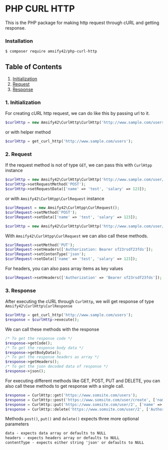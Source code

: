 # PHP CURL HTTP
This is the PHP package for making http request through cURL and getting response.

### Installation
```
$ composer require amsify42/php-curl-http
```
## Table of Contents
1. [Initialization](#1-initialization)
2. [Request](#2-request)
3. [Response](#3-response)

### 1. Initialization
For creating cURL http request, we can do like this by passing url to it.
```php
$curlHttp = new Amsify42\CurlHttp\CurlHttp('http://www.sample.com/users');
```
or with helper method
```php
$curlHttp = get_curl_http('http://www.sample.com/users');
```

### 2. Request
If the request method is not of type `GET`, we can pass this with `CurlHtpp` instance
```php
$curlHttp = new Amsify42\CurlHttp\CurlHttp('http://www.sample.com/user/create');
$curlHttp->setRequestMethod('POST');
$curlHttp->setRequestData(['name' => 'test', 'salary' => 123]);
```
or with `Amsify42\CurlHtpp\CurlRequest` instance
```php
$curlRequest = new Amsify42\CurlHtpp\CurlRequest();
$curlRequest->setMethod('POST');
$curlRequest->setData(['name' => 'test', 'salary' => 123]);

$curlHttp = new Amsify42\CurlHttp\CurlHttp('http://www.sample.com/user/create', $curlRequest);
```
With `Amsify42\CurlHtpp\CurlRequest` we can also call these methods.
```php
$curlRequest->setMethod('PUT');
$curlRequest->setHeaders(['Authorization: Bearer sf23rsdf23fds']);
$curlRequest->setContenType('json');
$curlRequest->setData(['name' => 'test', 'salary' => 123]);
```
For headers, you can also pass array items as key values
```php
$curlRequest->setHeaders(['Authorization' => 'Bearer sf23rsdf23fds']);
```
### 3. Response
After executing the cURL through `CurlHttp`, we will get response of type `Amsify42\CurlHttp\CurlResponse`
```php
$curlHttp = get_curl_http('http://www.sample.com/users');
$response = $curlHttp->execute();
```
We can call these methods with the response
```php
/* To get the response code */
$response->getCode();
/* To get the response body data */
$response->getBodyData();
/* To get the response headers as array */
$response->getHeaders();
/* To get the json decoded data of response */
$response->json();
```
For executing different methods like GET, POST, PUT and DELETE, you can also call these methods to get response with a single call.
```php
$response = CurlHttp::get('https://www.somsite.com/users');
$response = CurlHttp::post('https://www.somsite.com/user/create', ['name' => 'dummy'], ['Authorization: Bearer sdf23rsdf23'], 'json');
$response = CurlHttp::put('https://www.somsite.com/user/2', ['name' => 'dummy...edited'], ['Authorization: Bearer sdf23rsdf23'], 'json');
$response = CurlHttp::delete('https://www.somsite.com/user/2', ['Authorization: Basic sdf23rsdf23']);
```
Methods `post()`, `put()` and `delete()` expects three more optional parameters
```txt
data - expects data array or defaults to NULL
headers - expects headers array or defaults to NULL
contentType - expects either string 'json' or defaults to NULL
```
